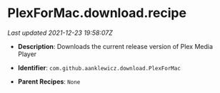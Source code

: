 # PlexForMac.download.recipe

_Last updated 2021-12-23 19:58:07Z_

- **Description**: Downloads the current release version of Plex Media Player

- **Identifier**: `com.github.aanklewicz.download.PlexForMac`

- **Parent Recipes**: `None`